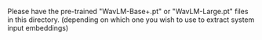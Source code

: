 Please have the pre-trained "WavLM-Base+.pt" or "WavLM-Large.pt" files in this directory. (depending on which one you wish to use to extract system input embeddings) 
